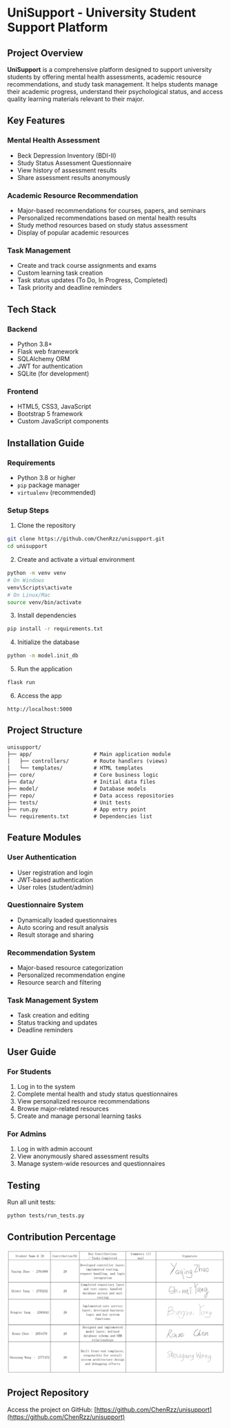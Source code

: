 
# UniSupport - University Student Support Platform

## Project Overview

**UniSupport** is a comprehensive platform designed to support university students by offering mental health assessments, academic resource recommendations, and study task management. It helps students manage their academic progress, understand their psychological status, and access quality learning materials relevant to their major.

## Key Features

### Mental Health Assessment
- Beck Depression Inventory (BDI-II)
- Study Status Assessment Questionnaire
- View history of assessment results
- Share assessment results anonymously

### Academic Resource Recommendation
- Major-based recommendations for courses, papers, and seminars
- Personalized recommendations based on mental health results
- Study method resources based on study status assessment
- Display of popular academic resources

### Task Management
- Create and track course assignments and exams
- Custom learning task creation
- Task status updates (To Do, In Progress, Completed)
- Task priority and deadline reminders

## Tech Stack

### Backend
- Python 3.8+
- Flask web framework
- SQLAlchemy ORM
- JWT for authentication
- SQLite (for development)

### Frontend
- HTML5, CSS3, JavaScript
- Bootstrap 5 framework
- Custom JavaScript components

## Installation Guide

### Requirements
- Python 3.8 or higher
- `pip` package manager
- `virtualenv` (recommended)

### Setup Steps

1. Clone the repository
```bash
git clone https://github.com/ChenRzz/unisupport.git
cd unisupport
```

2. Create and activate a virtual environment
```bash
python -m venv venv
# On Windows
venv\Scripts\activate
# On Linux/Mac
source venv/bin/activate
```

3. Install dependencies
```bash
pip install -r requirements.txt
```

4. Initialize the database
```bash
python -m model.init_db
```

5. Run the application
```bash
flask run
```

6. Access the app
```
http://localhost:5000
```

## Project Structure

```
unisupport/
├── app/                    # Main application module
│   ├── controllers/        # Route handlers (views)
│   └── templates/          # HTML templates
├── core/                   # Core business logic
├── data/                   # Initial data files
├── model/                  # Database models
├── repo/                   # Data access repositories
├── tests/                  # Unit tests
├── run.py                  # App entry point
└── requirements.txt        # Dependencies list
```

## Feature Modules

### User Authentication
- User registration and login
- JWT-based authentication
- User roles (student/admin)

### Questionnaire System
- Dynamically loaded questionnaires
- Auto scoring and result analysis
- Result storage and sharing

### Recommendation System
- Major-based resource categorization
- Personalized recommendation engine
- Resource search and filtering

### Task Management System
- Task creation and editing
- Status tracking and updates
- Deadline reminders

## User Guide

### For Students
1. Log in to the system
2. Complete mental health and study status questionnaires
3. View personalized resource recommendations
4. Browse major-related resources
5. Create and manage personal learning tasks

### For Admins
1. Log in with admin account
2. View anonymously shared assessment results
3. Manage system-wide resources and questionnaires

## Testing

Run all unit tests:
```bash
python tests/run_tests.py
```

## Contribution Percentage

![](Contribution.png)

## Project Repository

Access the project on GitHub: [https://github.com/ChenRzz/unisupport](https://github.com/ChenRzz/unisupport)
